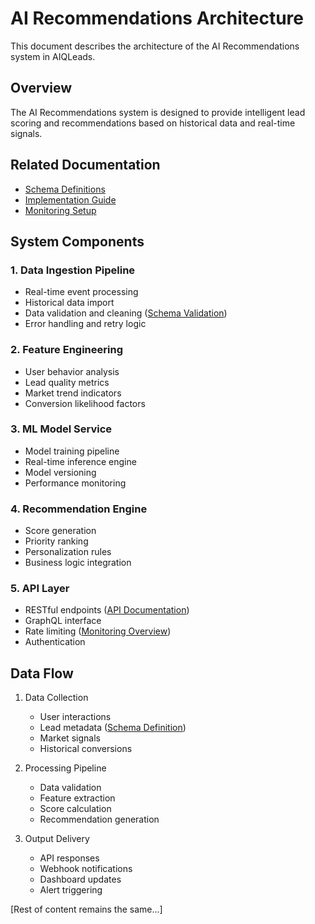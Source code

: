 # AI Recommendations Architecture

This document describes the architecture of the AI Recommendations system in AIQLeads.

## Overview
The AI Recommendations system is designed to provide intelligent lead scoring and recommendations based on historical data and real-time signals.

## Related Documentation
- [Schema Definitions](../../schemas/README.md#recommendation-schema)
- [Implementation Guide](../../implementation/monitoring/schema_validation.md)
- [Monitoring Setup](../../implementation/monitoring/README.md)

## System Components

### 1. Data Ingestion Pipeline
- Real-time event processing
- Historical data import
- Data validation and cleaning ([Schema Validation](../../implementation/monitoring/schema_validation.md))
- Error handling and retry logic

### 2. Feature Engineering
- User behavior analysis
- Lead quality metrics
- Market trend indicators
- Conversion likelihood factors

### 3. ML Model Service
- Model training pipeline
- Real-time inference engine
- Model versioning
- Performance monitoring

### 4. Recommendation Engine
- Score generation
- Priority ranking
- Personalization rules
- Business logic integration

### 5. API Layer
- RESTful endpoints ([API Documentation](../../api/README.md))
- GraphQL interface
- Rate limiting ([Monitoring Overview](../../implementation/monitoring/README.md#alert-configuration))
- Authentication

## Data Flow
1. Data Collection
   - User interactions
   - Lead metadata ([Schema Definition](../../schemas/README.md#lead-schema))
   - Market signals
   - Historical conversions

2. Processing Pipeline
   - Data validation
   - Feature extraction
   - Score calculation
   - Recommendation generation

3. Output Delivery
   - API responses
   - Webhook notifications
   - Dashboard updates
   - Alert triggering

[Rest of content remains the same...]